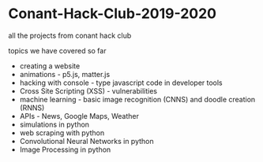 # Conant-Hack-Club-2019-2020
all the projects from conant hack club

topics we have covered so far

- creating a website
- animations - p5.js, matter.js
- hacking with console - type javascript code in developer tools
- Cross Site Scripting (XSS) - vulnerabilities
- machine learning - basic image recognition (CNNS) and doodle creation (RNNS)
- APIs - News, Google Maps, Weather
- simulations in python
- web scraping with python
- Convolutional Neural Networks in python
- Image Processing in python
